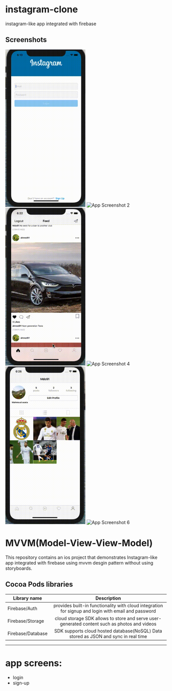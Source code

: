 # instagram-clone
instagram-like app integrated with firebase 

## Screenshots 

<img src="./insta-gif/singIn.gif" width="250" alt="App Screenshot 1"> <img src="./insta-gif/signup.gif" width="250" alt="App Screenshot 2"> <img src="./insta-gif/my-profile.gif" width="250" alt="App Screenshot 3"> <img src="./insta-gif/like-view-user-profile.gif" width="250" alt="App Screenshot 4"> <img src="./insta-gif/followers-following.gif" width="250" alt="App Screenshot 5"> <img src="./insta-gif/post-img.gif" width="250" alt="App Screenshot 6">



# MVVM(Model-View-View-Model)
This repository contains an ios project that demonstrates Instagram-like app integrated with firebase using mvvm desgin pattern without using storyboards. 


## Cocoa Pods libraries

| Library name  | Description   | 
| ------------- |:-------------:| 
|   Firebase/Auth     | provides built-in functionality with cloud integration for signup and login with email and password |
| Firebase/Storage     | cloud storage SDK allows to store and serve user-generated content such as photos and videos     |
| Firebase/Database     | SDK supports cloud hosted database(NoSQL) Data stored as JSON and sync in real time      |

---

# app screens:

* login
* sign-up
